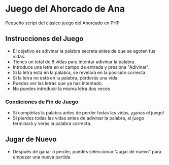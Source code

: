 # Juego del Ahorcado de Ana

Pequeño script del clásico juego del Ahorcado en PHP

## Instrucciones del Juego

- El objetivo es adivinar la palabra secreta antes de que se agoten tus vidas.
- Tienes un total de 6 vidas para intentar adivinar la palabra.
- Introduce una letra en el campo de entrada y presiona "Adivinar".
- Si la letra está en la palabra, se revelará en la posición correcta.
- Si la letra no está en la palabra, perderás una vida.
- Puedes ver las letras que ya has intentado.
- No puedes introducir la misma letra dos veces

### Condiciones de Fin de Juego
- Si completas la palabra antes de perder todas las vidas, ¡ganas el juego!
- Si pierdes todas las vidas antes de adivinar la palabra, el juego terminará y verás la palabra correcta.

## Jugar de Nuevo
- Después de ganar o perder, puedes seleccionar "Jugar de nuevo" para empezar una nueva partida.